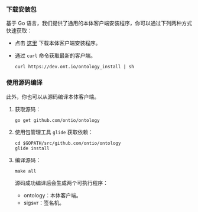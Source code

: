 
### 下载安装包

基于 Go 语言，我们提供了通用的本体客户端安装程序，你可以通过下列两种方式快速获取：
- 点击 [这里](https://github.com/ontio/ontology/releases) 下载本体客户端安装程序。
- 通过 `curl` 命令获取最新的客户端。

  ```shell
  curl https://dev.ont.io/ontology_install | sh
  ```

### 使用源码编译

此外，你也可以从源码编译本体客户端。

1. 获取源码：

   ```shell
   go get github.com/ontio/ontology
   ```

2. 使用包管理工具 `glide` 获取依赖：

   ```shell
   cd $GOPATH/src/github.com/ontio/ontology
   glide install
   ```

3. 编译源码：

   ```shell
   make all
   ```
   源码成功编译后会生成两个可执行程序：

   - ontology：本体客户端。
   - sigsvr：签名机。
